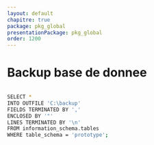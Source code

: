 ```yaml
---
layout: default
chapitre: true
package: pkg_global
presentationPackage: pkg_global
order: 1200
---
```



# Backup base de donnee

```bash

SELECT *
INTO OUTFILE 'C:\backup'
FIELDS TERMINATED BY ','
ENCLOSED BY '"'
LINES TERMINATED BY '\n'
FROM information_schema.tables
WHERE table_schema = 'prototype';

```
